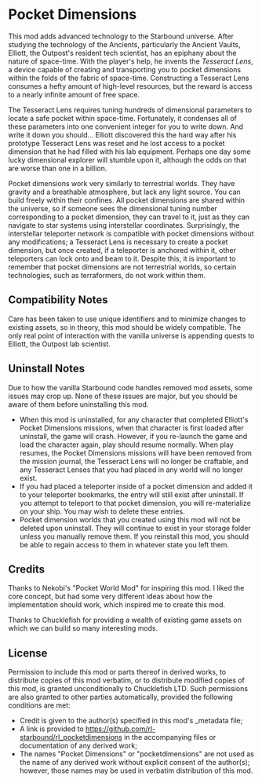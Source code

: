 # Pocket Dimensions

This mod adds advanced technology to the Starbound universe. After studying the technology of the Ancients, particularly the Ancient Vaults, Elliott, the Outpost's resident tech scientist, has an epiphany about the nature of space-time. With the player's help, he invents the *Tesseract Lens*, a device capable of creating and transporting you to pocket dimensions within the folds of the fabric of space-time. Constructing a Tesseract Lens consumes a hefty amount of high-level resources, but the reward is access to a nearly infinite amount of free space.

The Tesseract Lens requires tuning hundreds of dimensional parameters to locate a safe pocket within space-time. Fortunately, it condenses all of these parameters into one convenient integer for you to write down. And write it down you should... Elliott discovered this the hard way after his prototype Tesseract Lens was reset and he lost access to a pocket dimension that he had filled with his lab equipment. Perhaps one day some lucky dimensional explorer will stumble upon it, although the odds on that are worse than one in a billion.

Pocket dimensions work very similarly to terrestrial worlds. They have gravity and a breathable atmosphere, but lack any light source. You can build freely within their confines. All pocket dimensions are shared within the universe, so if someone sees the dimensional tuning number corresponding to a pocket dimension, they can travel to it, just as they can navigate to star systems using interstellar coordinates. Surprisingly, the interstellar teleporter network is compatible with pocket dimensions without any modifications; a Tesseract Lens is necessary to create a pocket dimension, but once created, if a teleporter is anchored within it, other teleporters can lock onto and beam to it. Despite this, it is important to remember that pocket dimensions are not terrestrial worlds, so certain technologies, such as terraformers, do not work within them.

## Compatibility Notes

Care has been taken to use unique identifiers and to minimize changes to existing assets, so in theory, this mod should be widely compatible. The only real point of interaction with the vanilla universe is appending quests to Elliott, the Outpost lab scientist.

## Uninstall Notes

Due to how the vanilla Starbound code handles removed mod assets, some issues may crop up. None of these issues are major, but you should be aware of them before uninstalling this mod.

* When this mod is uninstalled, for any character that completed Elliott's Pocket Dimensions missions, when that character is first loaded after uninstall, the game will crash. However, if you re-launch the game and load the character again, play should resume normally. When play resumes, the Pocket Dimensions missions will have been removed from the mission journal, the Tesseract Lens will no longer be craftable, and any Tesseract Lenses that you had placed in any world will no longer exist.
* If you had placed a teleporter inside of a pocket dimension and added it to your teleporter bookmarks, the entry will still exist after uninstall. If you attempt to teleport to that pocket dimension, you will re-materialize on your ship. You may wish to delete these entries.
* Pocket dimension worlds that you created using this mod will not be deleted upon uninstall. They will continue to exist in your storage folder unless you manually remove them. If you reinstall this mod, you should be able to regain access to them in whatever state you left them.

## Credits

Thanks to Nekobi's "Pocket World Mod" for inspiring this mod. I liked the core concept, but had some very different ideas about how the implementation should work, which inspired me to create this mod.

Thanks to Chucklefish for providing a wealth of existing game assets on which we can build so many interesting mods.

## License

Permission to include this mod or parts thereof in derived works, to distribute copies of this mod verbatim, or to distribute modified copies of this mod, is granted unconditionally to Chucklefish LTD. Such permissions are also granted to other parties automatically, provided the following conditions are met:

* Credit is given to the author(s) specified in this mod's \_metadata file;
* A link is provided to https://github.com/rl-starbound/rl_pocketdimensions in the accompanying files or documentation of any derived work;
* The names "Pocket Dimensions" or "pocketdimensions" are not used as the name of any derived work without explicit consent of the author(s); however, those names may be used in verbatim distribution of this mod.
